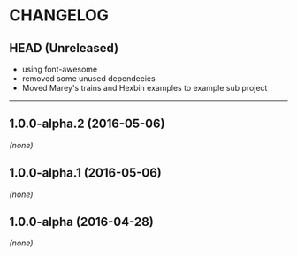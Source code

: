 CHANGELOG
=========

## HEAD (Unreleased)
* using font-awesome
* removed some unused dependecies
* Moved Marey's trains and Hexbin examples to example sub project

--------------------

## 1.0.0-alpha.2 (2016-05-06)
_(none)_

## 1.0.0-alpha.1 (2016-05-06)
_(none)_

## 1.0.0-alpha (2016-04-28)
_(none)_

